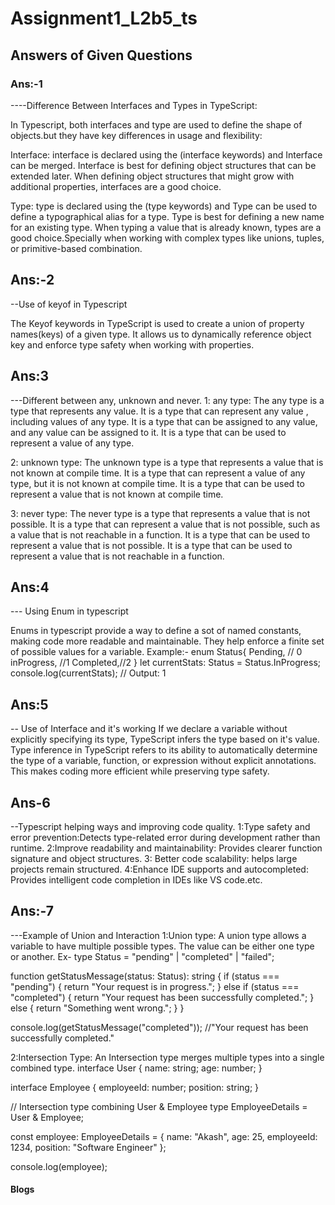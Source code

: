# Assignment1_L2b5_ts

## Answers of Given Questions

### Ans:-1

----Difference Between Interfaces and Types in TypeScript:

In Typescript, both interfaces and type are used to define the shape of objects.but they have key differences in usage and flexibility:

Interface: interface is declared using the (interface keywords) and Interface can be merged. Interface is best for defining object structures that can be extended later. When defining object structures that might grow with additional properties, interfaces are a good choice.

Type: type is declared using the (type keywords) and Type can be used to define a typographical alias for a type. Type is best for defining a new name for an existing type. When typing a value that is already known, types are a good choice.Specially when working with complex types like unions, tuples, or primitive-based combination.

## Ans:-2

--Use of keyof in Typescript

The Keyof keywords in TypeScript is used to create a union of property names(keys) of a given type. It allows us to dynamically reference object key and enforce type safety when working with properties.

## Ans:3

---Different between any, unknown and never.
1: any type: The any type is a type that represents any value. It is a type that can represent any value , including values of any type. It is a type that can be assigned to any value, and any value can be assigned to it. It is a type that can be used to represent a value of any type.

2: unknown type: The unknown type is a type that represents a value that is not known at compile time. It is a type that can represent a value of any type, but it is not known at compile time. It is a type that can be used to represent a value that is not known at compile time.

3: never type: The never type is a type that represents a value that is not possible. It is a type that can represent a value that is not possible, such as a value that is not reachable in a function. It is a type that can be used to represent a value that is not possible. It is a type that can be used to represent a value that is not reachable in a function.

## Ans:4

--- Using Enum in typescript

Enums in typescript provide a way to define a sot of named constants, making code more readable and maintainable. They help enforce a finite set of possible values for a variable.
Example:-
enum Status{
Pending, // 0
inProgress, //1
Completed,//2
}
let currentStats: Status = Status.InProgress;
console.log(currentStats); // Output: 1

## Ans:5

-- Use of Interface and it's working
If we declare a variable without explicitly specifying its type, TypeScript infers the type based on it's value. Type inference in TypeScript refers to its ability to automatically determine the type of a variable, function, or expression without explicit annotations. This makes coding more efficient while preserving type safety.

## Ans-6

--Typescript helping ways and improving code quality.
1:Type safety and error prevention:Detects type-related error during development rather than runtime.
2:Improve readability and maintainability: Provides clearer function signature and object structures.
3: Better code scalability: helps large projects remain structured.
4:Enhance IDE supports and autocompleted: Provides intelligent code completion in IDEs like VS code.etc.

## Ans:-7

---Example of Union and Interaction
1:Union type: A union type allows a variable to have multiple possible types. The value can be either one type or another.
Ex-
type Status = "pending" | "completed" | "failed";

function getStatusMessage(status: Status): string {
if (status === "pending") {
return "Your request is in progress.";
} else if (status === "completed") {
return "Your request has been successfully completed.";
} else {
return "Something went wrong.";
}
}

console.log(getStatusMessage("completed")); //"Your request has been successfully completed."

2:Intersection Type: An Intersection type merges multiple types into a single combined type.
interface User {
name: string;
age: number;
}

interface Employee {
employeeId: number;
position: string;
}

// Intersection type combining User & Employee
type EmployeeDetails = User & Employee;

const employee: EmployeeDetails = {
name: "Akash",
age: 25,
employeeId: 1234,
position: "Software Engineer"
};

console.log(employee);

#### Blogs
